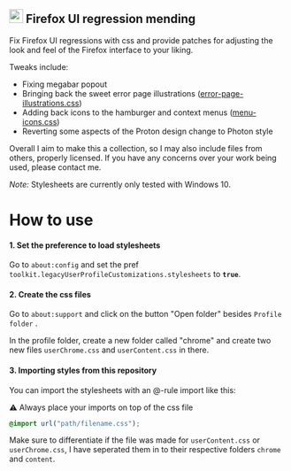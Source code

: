 ## <img alt="" width="25" src="https://user-images.githubusercontent.com/81589530/112990759-b1c37300-9166-11eb-9f6f-0dc6a8d60238.png"> Firefox  UI regression mending

Fix Firefox UI regressions with css and provide patches for adjusting the look and feel of the Firefox interface to your liking.

Tweaks include:
- Fixing megabar popout
- Bringing back the sweet error page illustrations ([error-page-illustrations.css](https://github.com/ShatteredIcicle/firefox-ui-regression-mending/tree/master/content/error-page-illustrations.css))
- Adding back icons to the hamburger and context menus ([menu-icons.css](https://github.com/ShatteredIcicle/firefox-ui-regression-mending/tree/master/chrome/menu-icons.css))
- Reverting some aspects of the Proton design change to Photon style

Overall I aim to make this a collection, so I may also include files from others, properly licensed. If you have any concerns over your work being used, please contact me.

*Note:* Stylesheets are currently only tested with Windows 10.

# How to use

#### 1. Set the preference to load stylesheets
Go to `about:config` and set the pref `toolkit.legacyUserProfileCustomizations.stylesheets` to **`true`**.

#### 2. Create the css files
Go to `about:support` and click on the button "Open folder" besides `Profile folder` .

In the profile folder, create a new folder called "chrome" and create two new files `userChrome.css` and `userContent.css` in there.

#### 3. Importing styles from this repository
You can import the stylesheets with an @-rule import like this:

:warning: Always place your imports on top of the css file


```css
@import url("path/filename.css");
```

Make sure to differentiate if the file was made for `userContent.css` or `userChrome.css`, I have seperated them in to their respective folders `chrome` and `content`.

